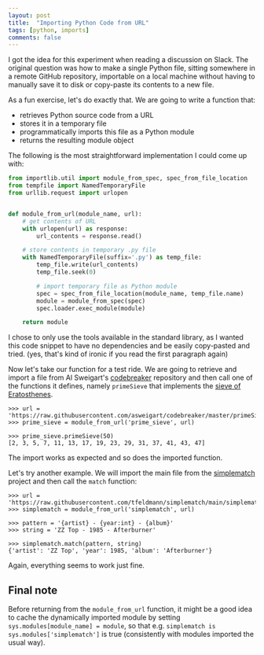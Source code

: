 ```yaml
---
layout: post
title:  "Importing Python Code from URL"
tags: [python, imports]
comments: false
---
```


I got the idea for this experiment when reading a discussion on Slack.
The original question was how to make a single Python file, sitting somewhere
in a remote GitHub repository, importable on a local machine without having
to manually save it to disk or copy-paste its contents to a new file.

As a fun exercise, let's do exactly that. We are going to write a function that:
- retrieves Python source code from a URL
- stores it in a temporary file
- programmatically imports this file as a Python module
- returns the resulting module object

The following is the most straightforward implementation I could come up with:

```python
from importlib.util import module_from_spec, spec_from_file_location
from tempfile import NamedTemporaryFile
from urllib.request import urlopen


def module_from_url(module_name, url):
    # get contents of URL
    with urlopen(url) as response:
        url_contents = response.read()

    # store contents in temporary .py file
    with NamedTemporaryFile(suffix='.py') as temp_file:
        temp_file.write(url_contents)
        temp_file.seek(0)

        # import temporary file as Python module
        spec = spec_from_file_location(module_name, temp_file.name)
        module = module_from_spec(spec)
        spec.loader.exec_module(module)

    return module
```

I chose to only use the tools available in the standard library, as I wanted
this code snippet to have no dependencies and be easily copy-pasted and tried.
(yes, that's kind of ironic if you read the first paragraph again)

Now let's take our function for a test ride. We are going to retrieve and import
a file from Al Sweigart's [codebreaker][codebreaker] repository and then call
one of the functions it defines, namely `primeSieve` that implements the
[sieve of Eratosthenes][sieve].

```
>>> url = 'https://raw.githubusercontent.com/asweigart/codebreaker/master/primeSieve.py'
>>> prime_sieve = module_from_url('prime_sieve', url)

>>> prime_sieve.primeSieve(50)
[2, 3, 5, 7, 11, 13, 17, 19, 23, 29, 31, 37, 41, 43, 47]
```

The import works as expected and so does the imported function.

Let's try another example. We will import the main file from the
[simplematch][simplematch] project and then call the `match` function:

```
>>> url = 'https://raw.githubusercontent.com/tfeldmann/simplematch/main/simplematch.py'
>>> simplematch = module_from_url('simplematch', url)

>>> pattern = '{artist} - {year:int} - {album}'
>>> string = 'ZZ Top - 1985 - Afterburner'

>>> simplematch.match(pattern, string)
{'artist': 'ZZ Top', 'year': 1985, 'album': 'Afterburner'}
```

Again, everything seems to work just fine.

## Final note

Before returning from the `module_from_url` function, it might be a good idea
to cache the dynamically imported module by setting
`sys.modules[module_name] = module`, so that e.g.
`simplematch is sys.modules['simplematch']` is true (consistently with modules
imported the usual way).

[codebreaker]: https://github.com/asweigart/codebreaker
[sieve]: https://en.wikipedia.org/wiki/Sieve_of_Eratosthenes
[simplematch]: https://github.com/tfeldmann/simplematch
